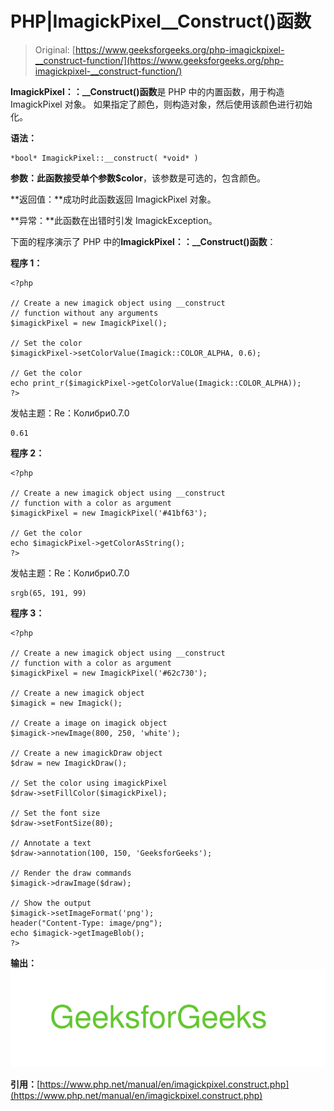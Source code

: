 # PHP|ImagickPixel__Construct()函数

> Original: [https://www.geeksforgeeks.org/php-imagickpixel-__construct-function/](https://www.geeksforgeeks.org/php-imagickpixel-__construct-function/)

**ImagickPixel：：__Construct()函数**是 PHP 中的内置函数，用于构造 ImagickPixel 对象。 如果指定了颜色，则构造对象，然后使用该颜色进行初始化。

**语法：**

```
*bool* ImagickPixel::__construct( *void* )
```

**参数：**此函数接受单个参数**$color**，该参数是可选的，包含颜色。

**返回值：**成功时此函数返回 ImagickPixel 对象。

**异常：**此函数在出错时引发 ImagickException。

下面的程序演示了 PHP 中的**ImagickPixel：：__Construct()函数**：

**程序 1：**

```
<?php

// Create a new imagick object using __construct
// function without any arguments
$imagickPixel = new ImagickPixel();

// Set the color
$imagickPixel->setColorValue(Imagick::COLOR_ALPHA, 0.6);

// Get the color
echo print_r($imagickPixel->getColorValue(Imagick::COLOR_ALPHA));
?>
```

发帖主题：Re：Колибри0.7.0

```
0.61
```

**程序 2：**

```
<?php

// Create a new imagick object using __construct
// function with a color as argument
$imagickPixel = new ImagickPixel('#41bf63');

// Get the color
echo $imagickPixel->getColorAsString();
?>
```

发帖主题：Re：Колибри0.7.0

```
srgb(65, 191, 99)
```

**程序 3：**

```
<?php

// Create a new imagick object using __construct
// function with a color as argument
$imagickPixel = new ImagickPixel('#62c730');

// Create a new imagick object
$imagick = new Imagick();

// Create a image on imagick object
$imagick->newImage(800, 250, 'white');

// Create a new imagickDraw object
$draw = new ImagickDraw();

// Set the color using imagickPixel
$draw->setFillColor($imagickPixel);

// Set the font size
$draw->setFontSize(80);

// Annotate a text
$draw->annotation(100, 150, 'GeeksforGeeks');

// Render the draw commands
$imagick->drawImage($draw);

// Show the output
$imagick->setImageFormat('png');
header("Content-Type: image/png");
echo $imagick->getImageBlob();
?>
```

**输出：**
![](img/6acf48dc0e806323aa6e17cbaf9799f8.png)

**引用：**[https://www.php.net/manual/en/imagickpixel.construct.php](https://www.php.net/manual/en/imagickpixel.construct.php)